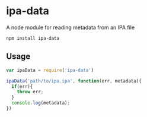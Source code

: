 # ipa-data
A node module for reading metadata from an IPA file  

`npm install ipa-data`

## Usage
```javascript
var ipaData = require('ipa-data')

ipaData('path/to/ipa.ipa', function(err, metadata){
  if(err){
    throw err;
  }
  console.log(metadata);
})

```
